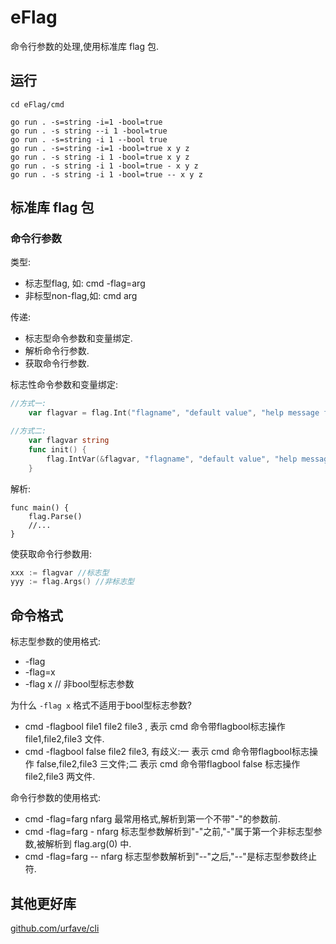 # eFlag

命令行参数的处理,使用标准库 flag 包.

## 运行

```
cd eFlag/cmd

go run . -s=string -i=1 -bool=true
go run . -s string --i 1 -bool=true
go run . -s=string -i 1 --bool true
go run . -s=string -i=1 -bool=true x y z
go run . -s string -i 1 -bool=true x y z
go run . -s string -i 1 -bool=true - x y z
go run . -s string -i 1 -bool=true -- x y z
```

## 标准库 flag 包

### 命令行参数

类型:

- 标志型flag, 如: cmd -flag=arg
- 非标型non-flag,如: cmd arg

传递:

- 标志型命令参数和变量绑定.
- 解析命令行参数.
- 获取命令行参数.

标志性命令参数和变量绑定:

```go
//方式一:
    var flagvar = flag.Int("flagname", "default value", "help message for flagname")

//方式二:
    var flagvar string
    func init() {
        flag.IntVar(&flagvar, "flagname", "default value", "help message for flagname")
    }
```
解析:
```
func main() {
    flag.Parse()
    //...
}
```

使获取命令行参数用:

```go
xxx := flagvar //标志型
yyy := flag.Args() //非标志型
```

## 命令格式

标志型参数的使用格式:

- -flag
- -flag=x
- -flag x  // 非bool型标志参数

为什么 `-flag x` 格式不适用于bool型标志参数?

- cmd -flagbool file1 file2 file3 , 表示 cmd 命令带flagbool标志操作 file1,file2,file3 文件.
- cmd -flagbool false  file2 file3, 有歧义:一 表示 cmd 命令带flagbool标志操作 false,file2,file3 三文件;二 表示 cmd 命令带flagbool false 标志操作 file2,file3 两文件.

命令行参数的使用格式:

- cmd -flag=farg nfarg
最常用格式,解析到第一个不带"-"的参数前.
- cmd -flag=farg - nfarg
标志型参数解析到"-"之前,"-"属于第一个非标志型参数,被解析到 flag.arg(0) 中.
- cmd -flag=farg -- nfarg
标志型参数解析到"--"之后,"--"是标志型参数终止符.

## 其他更好库

[github.com/urfave/cli][31]

[31]:https://github.com/urfave/cli

